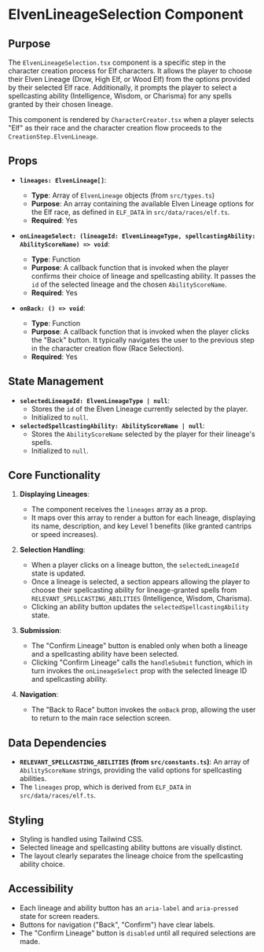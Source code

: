 # ElvenLineageSelection Component

## Purpose

The `ElvenLineageSelection.tsx` component is a specific step in the character creation process for Elf characters. It allows the player to choose their Elven Lineage (Drow, High Elf, or Wood Elf) from the options provided by their selected Elf race. Additionally, it prompts the player to select a spellcasting ability (Intelligence, Wisdom, or Charisma) for any spells granted by their chosen lineage.

This component is rendered by `CharacterCreator.tsx` when a player selects "Elf" as their race and the character creation flow proceeds to the `CreationStep.ElvenLineage`.

## Props

*   **`lineages: ElvenLineage[]`**:
    *   **Type**: Array of `ElvenLineage` objects (from `src/types.ts`)
    *   **Purpose**: An array containing the available Elven Lineage options for the Elf race, as defined in `ELF_DATA` in `src/data/races/elf.ts`.
    *   **Required**: Yes

*   **`onLineageSelect: (lineageId: ElvenLineageType, spellcastingAbility: AbilityScoreName) => void`**:
    *   **Type**: Function
    *   **Purpose**: A callback function that is invoked when the player confirms their choice of lineage and spellcasting ability. It passes the `id` of the selected lineage and the chosen `AbilityScoreName`.
    *   **Required**: Yes

*   **`onBack: () => void`**:
    *   **Type**: Function
    *   **Purpose**: A callback function that is invoked when the player clicks the "Back" button. It typically navigates the user to the previous step in the character creation flow (Race Selection).
    *   **Required**: Yes

## State Management

*   **`selectedLineageId: ElvenLineageType | null`**:
    *   Stores the `id` of the Elven Lineage currently selected by the player.
    *   Initialized to `null`.
*   **`selectedSpellcastingAbility: AbilityScoreName | null`**:
    *   Stores the `AbilityScoreName` selected by the player for their lineage's spells.
    *   Initialized to `null`.

## Core Functionality

1.  **Displaying Lineages**:
    *   The component receives the `lineages` array as a prop.
    *   It maps over this array to render a button for each lineage, displaying its name, description, and key Level 1 benefits (like granted cantrips or speed increases).

2.  **Selection Handling**:
    *   When a player clicks on a lineage button, the `selectedLineageId` state is updated.
    *   Once a lineage is selected, a section appears allowing the player to choose their spellcasting ability for lineage-granted spells from `RELEVANT_SPELLCASTING_ABILITIES` (Intelligence, Wisdom, Charisma).
    *   Clicking an ability button updates the `selectedSpellcastingAbility` state.

3.  **Submission**:
    *   The "Confirm Lineage" button is enabled only when both a lineage and a spellcasting ability have been selected.
    *   Clicking "Confirm Lineage" calls the `handleSubmit` function, which in turn invokes the `onLineageSelect` prop with the selected lineage ID and spellcasting ability.

4.  **Navigation**:
    *   The "Back to Race" button invokes the `onBack` prop, allowing the user to return to the main race selection screen.

## Data Dependencies

*   **`RELEVANT_SPELLCASTING_ABILITIES` (from `src/constants.ts`)**: An array of `AbilityScoreName` strings, providing the valid options for spellcasting abilities.
*   The `lineages` prop, which is derived from `ELF_DATA` in `src/data/races/elf.ts`.

## Styling

*   Styling is handled using Tailwind CSS.
*   Selected lineage and spellcasting ability buttons are visually distinct.
*   The layout clearly separates the lineage choice from the spellcasting ability choice.

## Accessibility

*   Each lineage and ability button has an `aria-label` and `aria-pressed` state for screen readers.
*   Buttons for navigation ("Back", "Confirm") have clear labels.
*   The "Confirm Lineage" button is `disabled` until all required selections are made.